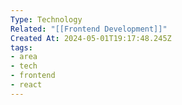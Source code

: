```yaml
---
Type: Technology
Related: "[[Frontend Development]]"
Created At: 2024-05-01T19:17:48.245Z
tags:
- area
- tech
- frontend
- react
---
```

